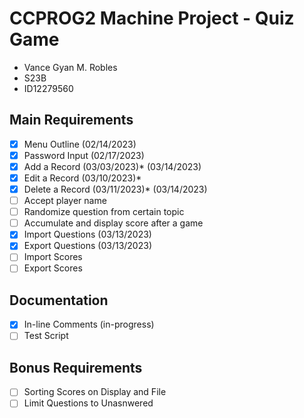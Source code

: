 # CCPROG2 Machine Project - Quiz Game
- Vance Gyan M. Robles
- S23B
- ID12279560

## Main Requirements
- [x] Menu Outline (02/14/2023)
- [x] Password Input (02/17/2023)
- [x] Add a Record (03/03/2023)* (03/14/2023)
- [x] Edit a Record (03/10/2023)*
- [x] Delete a Record (03/11/2023)* (03/14/2023)
- [ ] Accept player name
- [ ] Randomize question from certain topic
- [ ] Accumulate and display score after a game
- [x] Import Questions (03/13/2023)
- [x] Export Questions (03/13/2023)
- [ ] Import Scores
- [ ] Export Scores

## Documentation
- [x] In-line Comments (in-progress)
- [ ] Test Script

## Bonus Requirements
- [ ] Sorting Scores on Display and File
- [ ] Limit Questions to Unasnwered
